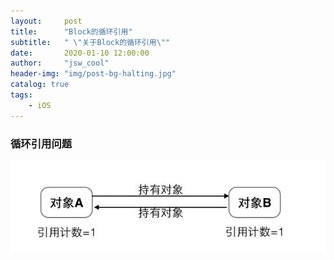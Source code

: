 ```yaml
---
layout:     post
title:      "Block的循环引用"
subtitle:   " \"关于Block的循环引用\""
date:       2020-01-10 12:00:00
author:     "jsw_cool"
header-img: "img/post-bg-halting.jpg"
catalog: true
tags:
    - iOS
---
```



### 循环引用问题

![](./img/xhyy.jpg)
